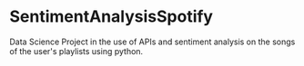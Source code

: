# SentimentAnalysisSpotify
Data Science Project in the use of APIs and sentiment analysis on the songs of the user's playlists using python.
